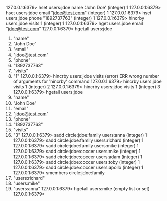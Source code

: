 127.0.0.1:6379> hset users:jdoe name 'John Doe'
(integer) 1
127.0.0.1:6379> hset users:jdoe email "jdoe@test.com"
(integer) 1
127.0.0.1:6379> hset users:jdoe phone "1892737763"
(integer) 1
127.0.0.1:6379> hincrby users:jdoe visits 1
(integer) 1
127.0.0.1:6379> hget users:jdoe email
"jdoe@test.com"
127.0.0.1:6379> hgetall users:jdoe
1) "name"
2) "John Doe"
3) "email"
4) "jdoe@test.com"
5) "phone"
6) "1892737763"
7) "visits"
8) "1"
127.0.0.1:6379> hincrby users:jdoe visits 
(error) ERR wrong number of arguments for 'hincrby' command
127.0.0.1:6379> hincrby users:jdoe visits  1
(integer) 2
127.0.0.1:6379> hincrby users:jdoe visits  1
(integer) 3
127.0.0.1:6379> hgetall users:jdoe
1) "name"
2) "John Doe"
3) "email"
4) "jdoe@test.com"
5) "phone"
6) "1892737763"
7) "visits"
8) "3"
127.0.0.1:6379> sadd circle:jdoe:family users:anna
(integer) 1
127.0.0.1:6379> sadd circle:jdoe:family users:richard
(integer) 1
127.0.0.1:6379> sadd circle:jdoe:family users:mike
(integer) 1
127.0.0.1:6379> sadd circle:jdoe:coccer users:mike
(integer) 1
127.0.0.1:6379> sadd circle:jdoe:coccer users:adam
(integer) 1
127.0.0.1:6379> sadd circle:jdoe:coccer users:toby
(integer) 1
127.0.0.1:6379> sadd circle:jdoe:coccer users:apollo
(integer) 1
127.0.0.1:6379> smembers circle:jdoe:family
1) "users:richard"
2) "users:mike"
3) "users:anna"
127.0.0.1:6379> hgetall users:mike
(empty list or set)
127.0.0.1:6379> 